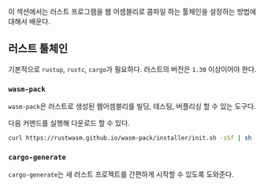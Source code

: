 이 섹션에서는 러스트 프로그램을 웹 어셈블리로 콤파일 하는 툴체인을 설정하는 방법에 대해서 배운다.

## 러스트 툴체인

기본적으로 `rustup`, `rustc`, `cargo`가 필요하다. 러스트의 버전은 `1.30` 이상이어야 한다.

### `wasm-pack`

`wasm-pack`은 러스트로 생성된 웹어셈블리를 빌딩, 테스팅, 버플리싱 할 수 있는 도구다.

다음 커맨드를 실행해 다운로드 할 수 있다.

```bash
curl https://rustwasm.github.io/wasm-pack/installer/init.sh -sSf | sh
```

### `cargo-generate`

`cargo-generate`는 새 러스트 프로젝트를 간편하게 시작할 수 있도록 도와준다.